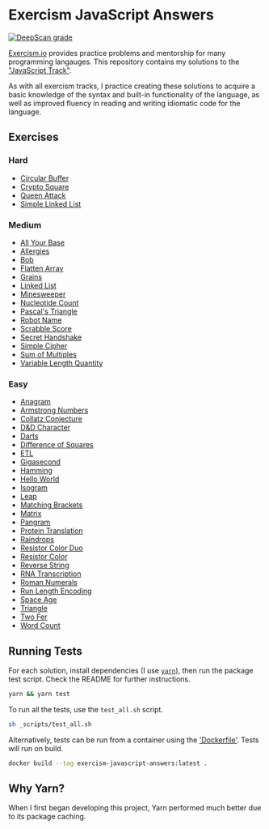 Exercism JavaScript Answers
================================================================================

[![DeepScan grade](https://deepscan.io/api/teams/5096/projects/6886/branches/60468/badge/grade.svg)](https://deepscan.io/dashboard#view=project&tid=5096&pid=6886&bid=60468)

[Exercism.io][exercism] provides practice problems and mentorship for many programming langauges. This repository contains my solutions to the ["JavaScript Track"][exercism-javascript-track].

As with all exercism tracks, I practice creating these solutions to acquire a basic knowledge of the syntax and built-in functionality of the language, as well as improved fluency in reading and writing idiomatic code for the language.

Exercises
--------------------------------------------------------------------------------

### Hard

- [Circular Buffer](circular-buffer)
- [Crypto Square](crypto-square)
- [Queen Attack](queen-attack)
- [Simple Linked List](simple-linked-list)

### Medium

- [All Your Base](all-your-base)
- [Allergies](allergies)
- [Bob](bob)
- [Flatten Array](flatten-array)
- [Grains](grains)
- [Linked List](linked-list)
- [Minesweeper](minesweeper)
- [Nucleotide Count](nucleotide-count)
- [Pascal's Triangle](pascals-triangle)
- [Robot Name](robot-name)
- [Scrabble Score](scrabble-score)
- [Secret Handshake](secret-handshake)
- [Simple Cipher](simple-cipher)
- [Sum of Multiples](sum-of-multiples)
- [Variable Length Quantity](variable-length-quantity)

### Easy

- [Anagram](anagram)
- [Armstrong Numbers](armstrong-numbers)
- [Collatz Conjecture](collatz-conjecture)
- [D&D Character](dnd-character)
- [Darts](darts)
- [Difference of Squares](difference-of-squares)
- [ETL](etl)
- [Gigasecond](gigasecond)
- [Hamming](hamming)
- [Hello World](hello-world)
- [Isogram](isogram)
- [Leap](leap)
- [Matching Brackets](matching-brackets)
- [Matrix](matrix)
- [Pangram](pangram)
- [Protein Translation](protein-translation)
- [Raindrops](raindrops)
- [Resistor Color Duo](resistor-color-duo)
- [Resistor Color](resistor-color)
- [Reverse String](reverse-string)
- [RNA Transcription](rna-transcription)
- [Roman Numerals](roman-numerals)
- [Run Length Encoding](run-length-encoding)
- [Space Age](space-age)
- [Triangle](triangle)
- [Two Fer](two-fer)
- [Word Count](word-count)

Running Tests
--------------------------------------------------------------------------------

For each solution, install dependencies (I use [`yarn`][yarn-homepage]), then run the package test script. Check the README for further instructions.

```sh
yarn && yarn test
```

To run all the tests, use the `test_all.sh` script.

```sh
sh _scripts/test_all.sh
```

Alternatively, tests can be run from a container using the ['Dockerfile'](Dockerfile). Tests will run on build.

```sh
docker build --tag exercism-javascript-answers:latest .
```

Why Yarn?
--------------------------------------------------------------------------------

When I first began developing this project, Yarn performed much better due to its package caching.

[exercism]: https://exercism.io
[exercism-javascript-track]: https://exercism.io/tracks/javascript
[yarn-homepage]: https://yarnpkg.com
